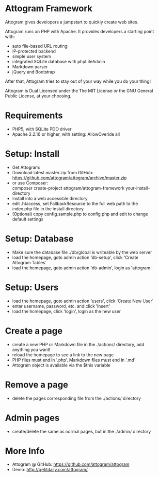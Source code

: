 Attogram Framework
==================

Attogram gives developers a jumpstart to quickly create web sites.

Attogram runs on PHP with Apache. It provides developers a starting point with:

* auto file-based URL routing
* IP-protected backend
* simple user system
* integrated SQLite database with phpLiteAdmin
* Markdown parser
* jQuery and Bootstrap

After that, Attogram tries to stay out of your way while you do your thing!

Attogram is Dual Licensed under the The MIT License *or* the GNU General Public License, at your choosing.

Requirements
============
* PHP5, with SQLite PDO driver
* Apache 2.2.16 or higher, with setting: AllowOveride all

Setup: Install
==============
* Get Attogram:
 * Download latest master.zip from GitHub:  
   https://github.com/attogram/attogram/archive/master.zip
 * or use Composer:  
   composer create-project attogram/attogram-framework your-install-directory
* Install into a web accessible directory
* edit .htaccess, set FallbackResource to the full web path to the index.php file in the install directory
* (Optional) copy config.sample.php to config.php and edit to change default settings

Setup: Database
===============
* Make sure the database file ./db/global is writeable by the web server
* load the homepage, goto admin action 'db-setup', click 'Create Attogram Tables'
* load the homepage, goto admin action 'db-admin', login as 'attogram'

Setup: Users
============
* load the homepage, goto admin action 'users', click 'Create New User'
* enter username, password, etc. and click 'Insert'
* load the homepage, click 'login', login as the new user

Create a page
=============
* create a new PHP or Markdown file in the ./actions/ directory, add anything you want!
* reload the homepage to see a link to the new page
* PHP files must end in '.php', Markdown files must end in '.md'
* Attogram object is available via the $this variable

Remove a page
=============
* delete the pages corresponding file from the ./actions/ directory

Admin pages
===========
* create/delete the same as normal pages, but in the ./admin/ directory

More Info
=========
* Attogram @ GitHub: https://github.com/attogram/attogram
* Demo: http://getitdaily.com/attogram/